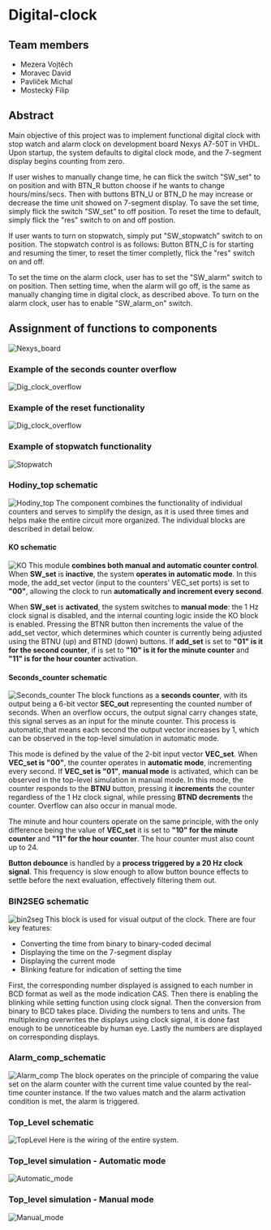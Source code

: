 # Digital-clock

## Team members
* Mezera Vojtěch
* Moravec David
* Pavlíček Michal
* Mostecký Filip

## Abstract
Main objective of this project was to implement functional digital clock with stop watch and alarm clock on development board Nexys A7-50T in VHDL. Upon startup, the system defaults to digital clock mode, and the 7-segment display begins counting from zero.

If user wishes to manually change time, he can flick the switch "SW_set" to on position and with BTN_R button choose if he wants to change hours/mins/secs. Then with buttons BTN_U or BTN_D he may increase or decrease the time unit showed on 7-segment display. To save the set time, simply flick the switch "SW_set" to off position. To reset the time to default, simply flick the "res" switch to on and off postion.

If user wants to turn on stopwatch, simply put "SW_stopwatch" switch to on position. The stopwatch control is as follows: Button BTN_C is for starting and resuming the timer, to reset the timer completly, flick the "res" switch on and off.

To set the time on the alarm clock, user has to set the "SW_alarm" switch to on position. Then setting time, when the alarm will go off, is the same as manually changing time in digital clock, as described above. To turn on the alarm clock, user has to enable "SW_alarm_on" switch.

## Assignment of functions to components 
![Nexys_board](images/Nexys.drawio.png)

### Example of the seconds counter overflow
![Dig_clock_overflow](images/Dig_clock_overflow.gif)

### Example of the reset functionality
![Dig_clock_overflow](images/Dig_clock_reset_functionality.gif)

### Example of stopwatch functionality
![Stopwatch](images/Stopwatch_functionality.gif)

### Hodiny_top schematic
![Hodiny_top](images/hodiny_top_schematic.png)
The component combines the functionality of individual counters and serves to simplify the design, as it is used three times and helps make the entire circuit more organized. The individual blocks are described in detail below.

#### KO schematic
![KO](images/KO_schematic.png)
This module **combines both manual and automatic counter control**. When **SW_set** is **inactive**, the system **operates in automatic mode**. In this mode, the add_set vector (input to the counters' VEC_set ports) is set to **"00"**, allowing the clock to run **automatically and increment every second**.

When **SW_set** is **activated**, the system switches to **manual mode**: the 1 Hz clock signal is disabled, and the internal counting logic inside the KO block is enabled. Pressing the BTNR button then increments the value of the add_set vector, which determines which counter is currently being adjusted using the BTNU (up) and BTND (down) buttons. If **add_set** is set to **"01" is it for the second counter**, if is set to **"10" is it for the minute counter** and **"11" is for the hour counter** activation.

#### Seconds_counter schematic
![Seconds_counter](images/seconds_counter.png)
The block functions as a **seconds counter**, with its output being a 6-bit vector **SEC_out** representing the counted number of seconds. When an overflow occurs, the output signal carry changes state, this signal serves as an input for the minute counter. This process is automatic,that means each second the output vector increases by 1, which can be observed in the top-level simulation in automatic mode.

This mode is defined by the value of the 2-bit input vector **VEC_set**. When **VEC_set is "00"**, the counter operates in **automatic mode**, incrementing every second. If **VEC_set is "01"**, **manual mode** is activated, which can be observed in the top-level simulation in manual mode. In this mode, the counter responds to the **BTNU** button, pressing it **increments** the counter regardless of the 1 Hz clock signal, while pressing **BTND decrements** the counter. Overflow can also occur in manual mode. 

The minute and hour counters operate on the same principle, with the only difference being the value of **VEC_set** it is set to **"10" for the minute counter** and **"11" for the hour counter**. The hour counter must also count up to 24.

**Button debounce** is handled by a **process triggered by a 20 Hz clock signal**. This frequency is slow enough to allow button bounce effects to settle before the next evaluation, effectively filtering them out.

### BIN2SEG schematic
![bin2seg](images/bin2seg_schematic.png)
This block is used for visual output of the clock. There are four key features:
* Converting the time from binary to binary-coded decimal
* Displaying the time on the 7-segment display
* Displaying the current mode
* Blinking feature for indication of setting the time

First, the corresponding number displayed is assigned to each number in BCD format as well as the mode indication CAS. Then there is enabling the blinking while setting function using clock signal. Then the conversion from binary to BCD takes place. Dividing the numbers to tens and units. The multiplexing overwrites the displays using clock signal, it is done fast enough to be unnoticeable by human eye. Lastly the numbers are displayed on corresponding displays.

### Alarm_comp_schematic
![Alarm_comp](images/ala_comp_schematic.png)
The block operates on the principle of comparing the value set on the alarm counter with the current time value counted by the real-time counter instance. If the two values match and the alarm activation condition is met, the alarm is triggered.

### Top_Level schematic
![TopLevel](images/top_level_schematic.png)
Here is the wiring of the entire system.

### Top_level simulation - Automatic mode
![Automatic_mode](images/Automatic_mode.png)

### Top_level simulation - Manual mode
![Manual_mode](images/Manual_mode.png)
